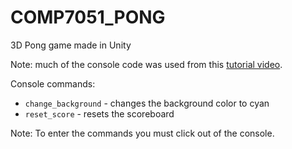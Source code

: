 # COMP7051_PONG
3D Pong game made in Unity

Note: much of the console code was used from this [tutorial video](https://www.youtube.com/watch?v=VzOEM-4A2OM).

Console commands:
<ul>
<li><code>change_background</code> - changes the background color to cyan</li>
<li><code>reset_score</code> - resets the scoreboard</li>
</ul>
Note: To enter the commands you must click out of the console.

